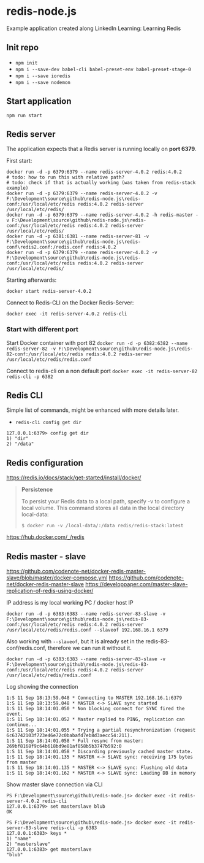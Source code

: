 # redis-node.js
Example application created along LinkedIn Learning: Learning Redis

## Init repo

- `npm init`
- `npm i --save-dev babel-cli babel-preset-env babel-preset-stage-0`
- `npm i --save ioredis`
- `npm i --save nodemon`

## Start application

```npm
npm run start
```

## Redis server

The application expects that a Redis server is running locally on **port 6379**.

First start:

```docker
docker run -d -p 6379:6379 --name redis-server-4.0.2 redis:4.0.2
# todo: how to run this with relative path?
# todo: check if that is actually working (was taken from redis-stack example)
docker run -d -p 6379:6379 --name redis-server-4.0.2 -v F:\Development\source\github\redis-node.js\redis-conf:/usr/local/etc/redis redis:4.0.2 redis-server /usr/local/etc/redis/
docker run -d -p 6379:6379 --name redis-server-4.0.2 -h redis-master -v F:\Development\source\github\redis-node.js\redis-conf:/usr/local/etc/redis redis:4.0.2 redis-server /usr/local/etc/redis/
docker run -d -p 6381:6381 --name redis-server-81 -v F:\Development\source\github\redis-node.js\redis-conf\redis2.conf:/redis.conf redis:4.0.2
docker run -d -p 6379:6379 --name redis-server-4.0.2 -v F:\Development\source\github\redis-node.js\redis-conf:/usr/local/etc/redis redis:4.0.2 redis-server /usr/local/etc/redis/
```

Starting afterwards:

```docker
docker start redis-server-4.0.2
```

Connect to Redis-CLI on the Docker Redis-Server:

```docker
docker exec -it redis-server-4.0.2 redis-cli
```

### Start with different port

Start Docker container with port 82
`docker run -d -p 6382:6382 --name redis-server-82 -v F:\Development\source\github\redis-node.js\redis-82-conf:/usr/local/etc/redis redis:4.0.2 redis-server /usr/local/etc/redis/redis.conf`

Connect to redis-cli on a non default port
`docker exec -it redis-server-82 redis-cli -p 6382`

## Redis CLI

Simple list of commands, might be enhanced with more details later.

- `redis-cli config get dir`

```redis-cli
127.0.0.1:6379> config get dir
1) "dir"
2) "/data"
```

## Redis configuration

<https://redis.io/docs/stack/get-started/install/docker/>

> **Persistence**
>
> To persist your Redis data to a local path, specify -v to configure a local volume. This command stores all data in the local directory local-data:
>
> `$ docker run -v /local-data/:/data redis/redis-stack:latest`

https://hub.docker.com/_/redis

## Redis master - slave

https://github.com/codenote-net/docker-redis-master-slave/blob/master/docker-compose.yml
https://github.com/codenote-net/docker-redis-master-slave
https://developpaper.com/master-slave-replication-of-redis-using-docker/

IP address is my local working PC / docker host IP

```docker
docker run -d -p 6383:6383 --name redis-server-83-slave -v F:\Development\source\github\redis-node.js\redis-83-conf:/usr/local/etc/redis redis:4.0.2 redis-server /usr/local/etc/redis/redis.conf --slaveof 192.168.16.1 6379
```

Also working with `--slaveof`, but it is already set in the redis-83-conf/redis.conf, therefore we can run it without it.

```docker
docker run -d -p 6383:6383 --name redis-server-83-slave -v F:\Development\source\github\redis-node.js\redis-83-conf:/usr/local/etc/redis redis:4.0.2 redis-server /usr/local/etc/redis/redis.conf
```

Log showing the connection

```log
1:S 11 Sep 18:13:59.048 * Connecting to MASTER 192.168.16.1:6379
1:S 11 Sep 18:13:59.048 * MASTER <-> SLAVE sync started
1:S 11 Sep 18:14:01.050 * Non blocking connect for SYNC fired the event.
1:S 11 Sep 18:14:01.052 * Master replied to PING, replication can continue...
1:S 11 Sep 18:14:01.055 * Trying a partial resynchronization (request 6c63742103f723e46e72c0babafd7eb8d3aecc54:211).
1:S 11 Sep 18:14:01.058 * Full resync from master: 269bf8168f9c64b618bd9e81af858b5b3747b592:0
1:S 11 Sep 18:14:01.058 * Discarding previously cached master state.
1:S 11 Sep 18:14:01.135 * MASTER <-> SLAVE sync: receiving 175 bytes from master
1:S 11 Sep 18:14:01.135 * MASTER <-> SLAVE sync: Flushing old data
1:S 11 Sep 18:14:01.162 * MASTER <-> SLAVE sync: Loading DB in memory
```

Show master slave connection via CLI

```redis-cli
PS F:\Development\source\github\redis-node.js> docker exec -it redis-server-4.0.2 redis-cli
127.0.0.1:6379> set masterslave blub
OK

PS F:\Development\source\github\redis-node.js> docker exec -it redis-server-83-slave redis-cli -p 6383
127.0.0.1:6383> keys *
1) "name"
2) "masterslave"
127.0.0.1:6383> get masterslave
"blub"
```
